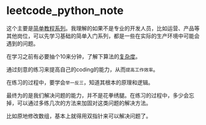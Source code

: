 # leetcode_python_note

这个主要是[简单教程系列](https://leetcode-cn.com/leetbook/read/top-interview-questions-easy/x6w3ds/)。我理解的如果不是专业的开发人员，比如运营、产品等其他岗位，可以先学习基础的简单入门系列，都是一些在实际的生产环境中可能会遇到的问题。

在学习之前有必要抽个10来分钟，了解下算法的[复杂度](https://zhuanlan.zhihu.com/p/50479555)。

通过刻意的练习来提高自己的coding的能力，从而`提高工作效率`。

在练习的过程中，要学会`举一反三`，知道其根本的原理和逻辑。

最终为的是我们解决问题的能力，并不是花拳绣腿。在练习的过程中，多少会忘掉，可以通过多练几次的方法来加固对这类问题的解决方法。

比如原地修改数组，基本上就得用双指针来可以解决问题了。



